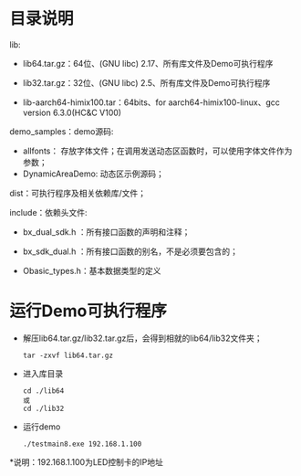 # 目录说明

lib:

- lib64.tar.gz：64位、(GNU libc) 2.17、所有库文件及Demo可执行程序
- lib32.tar.gz：32位、(GNU libc) 2.5、所有库文件及Demo可执行程序

- lib-aarch64-himix100.tar：64bits、for aarch64-himix100-linux、gcc version 6.3.0(HC&C V100)


demo_samples：demo源码:

- allfonts： 存放字体文件；在调用发送动态区函数时，可以使用字体文件作为参数；
- DynamicAreaDemo: 动态区示例源码；

dist：可执行程序及相关依赖库/文件；

include：依赖头文件:

- bx_dual_sdk.h ：所有接口函数的声明和注释；

- bx_sdk_dual.h ：所有接口函数的别名，不是必须要包含的；

- Obasic_types.h：基本数据类型的定义






# 运行Demo可执行程序

- 解压lib64.tar.gz/lib32.tar.gz后，会得到相就的lib64/lib32文件夹；

  ```
  tar -zxvf lib64.tar.gz
  ```

- 进入库目录

  ```
  cd ./lib64
  或
  cd ./lib32
  ```

- 运行demo

  ```
  ./testmain8.exe 192.168.1.100 
  ```


*说明：192.168.1.100为LED控制卡的IP地址

